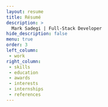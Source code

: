 ```yaml
---
layout: resume
title: Résumé
description: >
  Mark Sadegi | Full-Stack Developer
hide_description: false
menu: true
order: 3
left_column:
 - work
right_column:
 - skills
 - education
 - awards
 - interests
 - internships
 - references
---
```

